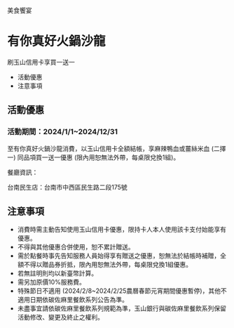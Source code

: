 美食饗宴

# 有你真好火鍋沙龍  

刷玉山信用卡享買一送一

  * 活動優惠
  * 注意事項

## 活動優惠

### 活動期間：2024/1/1~2024/12/31

至有你真好火鍋沙龍消費，以玉山信用卡全額結帳，享麻辣鴨血或薑絲米血 (二擇一) 同品項買一送一優惠 (限內用恕無法外帶，每桌限兌換1組)。

  

餐廳資訊：

台南民生店：台南市中西區民生路二段175號

  

## 注意事項

  * 消費時需主動告知使用玉山信用卡優惠，限持卡人本人使用該卡支付始能享有優惠。
  * 不得與其他優惠合併使用，恕不累計贈送。
  * 需於點餐時事先告知服務人員始得享有贈送之優惠，恕無法於結帳時補贈，全額不得以贈品券折抵，限內用恕無法外帶，每桌限兌換1組優惠。
  * 若無註明則均以新臺幣計算。
  * 需另加原價10%服務費。
  * 特殊節日不適用 (2024/2/8~2024/2/25農曆春節元宵期間優惠暫停)，其他不適用日期依碳佐麻里餐飲系列公告為準。
  * 未盡事宜請依碳佐麻里餐飲系列規範為準，玉山銀行與碳佐麻里餐飲系列保留活動修改、變更及終止之權利。

